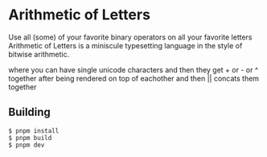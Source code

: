 # Arithmetic of Letters

Use all (some) of your favorite binary operators on all your favorite letters
Arithmetic of Letters is a miniscule typesetting language in the style of bitwise arithmetic.

where you can have single unicode characters
and then they get + or - or ^ together after being rendered on top of eachother 
and then || concats them together

## Building

```
$ pnpm install
$ pnpm build
$ pnpm dev
```